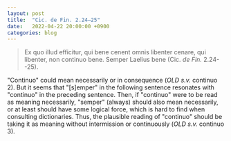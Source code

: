 ```yaml
---
layout: post
title:  "Cic. de Fin. 2.24–25"
date:   2022-04-22 20:00:00 +0900
categories: blog
---
```


>Ex quo illud efficitur, qui bene cenent omnis libenter cenare, qui libenter, non continuo bene. Semper Laelius bene (Cic. *de Fin.* 2.24--25).

"Continuo" could mean necessarily or in consequence (*OLD* _s.v._ continuo 2). But it seems that "[s]emper" in the following sentence resonates with "continuo" in the preceding sentence. Then, if "continuo" were to be read as meaning necessarily, "semper" (always) should also mean necessarily, or at least should have some logical force, which is hard to find when consulting dictionaries. Thus, the plausible reading of "continuo" should be taking it as meaning without intermission or continuously (*OLD* _s.v._ continuo 3).